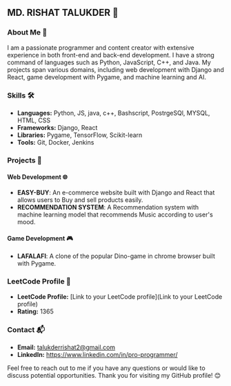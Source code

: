 ## MD. RISHAT TALUKDER 🚀

### About Me 🌟

I am a passionate programmer and content creator with extensive experience in both front-end and back-end development. I have a strong command of languages such as Python, JavaScript, C++, and Java. My projects span various domains, including web development with Django and React, game development with Pygame, and machine learning and AI.

### Skills 🛠️

- **Languages:** Python, JS, java, c++, Bashscript, PostrgeSQl, MYSQL, HTML, CSS
- **Frameworks:** Django, React
- **Libraries:** Pygame, TensorFlow, Scikit-learn
- **Tools:** Git, Docker, Jenkins

### Projects 🚧

#### Web Development 🌐

- **EASY-BUY**: An e-commerce website built with Django and React that allows users to Buy and sell products easily.
- **RECOMMENDATION SYSTEM**: A Recommendation system with machine learning model that recommends Music according to user's mood.

#### Game Development 🎮

- **LAFALAFI**: A clone of the popular Dino-game in chrome browser built with Pygame.  

### LeetCode Profile 🧠

- **LeetCode Profile:** [Link to your LeetCode profile](Link to your LeetCode profile)
- **Rating:** 1365


### Contact 📬

- **Email:** talukderrishat2@gmail.com
- **LinkedIn:** https://www.linkedin.com/in/pro-programmer/

Feel free to reach out to me if you have any questions or would like to discuss potential opportunities. Thank you for visiting my GitHub profile! 😊
